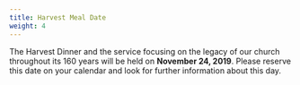 ```yaml
---
title: Harvest Meal Date
weight: 4
---
```


The Harvest Dinner and the service focusing on the legacy of our church throughout its 160 years will be held on **November 24, 2019**. Please reserve this date on your calendar and look for further information about this day.